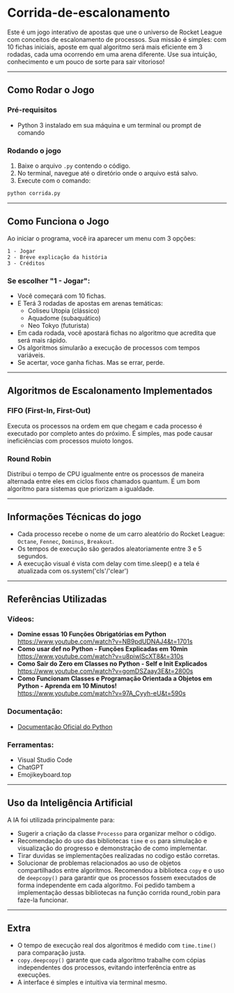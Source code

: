 # Corrida-de-escalonamento

Este é um jogo interativo de apostas que une o universo de Rocket League com conceitos de escalonamento de processos. Sua missão é simples: com 10 fichas iniciais, aposte em qual algoritmo será mais eficiente em 3 rodadas, cada uma ocorrendo em uma arena diferente. Use sua intuição, conhecimento e um pouco de sorte para sair vitorioso!

-----------------------------------------------------

## Como Rodar o Jogo

### Pré-requisitos
- Python 3 instalado em sua máquina e um terminal ou prompt de comando

### Rodando o jogo
1. Baixe o arquivo `.py` contendo o código.
2. No terminal, navegue até o diretório onde o arquivo está salvo.
3. Execute com o comando:

```bash
python corrida.py
```

-----------------------------------------------------

##  Como Funciona o Jogo

Ao iniciar o programa, você ira aparecer um menu com 3 opções:

```
1 - Jogar
2 - Breve explicação da história
3 - Créditos
```

### Se escolher "1 - Jogar":
- Você começará com 10 fichas.
- E Terá 3 rodadas de apostas em arenas temáticas:
  - Coliseu Utopia (clássico)
  - Aquadome (subaquático)
  - Neo Tokyo (futurista)
- Em cada rodada, você apostará fichas no algoritmo que acredita que será mais rápido.
- Os algoritmos simularão a execução de processos com tempos variáveis.
- Se acertar, voce ganha fichas. Mas se errar, perde.

-----------------------------------------------------

## Algoritmos de Escalonamento Implementados

### FIFO (First-In, First-Out)
Executa os processos na ordem em que chegam e cada processo é executado por completo antes do próximo. É simples, mas pode causar ineficiências com processos muioto longos.

### Round Robin
Distribui o tempo de CPU igualmente entre os processos de maneira alternada entre eles em ciclos fixos chamados quantum. É um bom algoritmo para sistemas que priorizam a igualdade.

-----------------------------------------------------

## Informações Técnicas do jogo

- Cada processo recebe o nome de um carro aleatório do Rocket League: `Octane`, `Fennec`, `Dominus`, `Breakout`.
- Os tempos de execução são gerados aleatoriamente entre 3 e 5 segundos.
- A execução visual é vista com delay com time.sleep() e a tela é atualizada com os.system('cls'/'clear')

-----------------------------------------------------
##  Referências Utilizadas

### Vídeos:
- **Domine essas 10 Funções Obrigatórias em Python**  
  https://www.youtube.com/watch?v=NB9pdUDNAJ4&t=1701s  
- **Como usar def no Python - Funções Explicadas em 10min**  
  https://www.youtube.com/watch?v=u8piwlScXT8&t=310s  
- **Como Sair do Zero em Classes no Python - Self e Init Explicados**  
  https://www.youtube.com/watch?v=gomDSZaay3E&t=2800s  
- **Como Funcionam Classes e Programação Orientada a Objetos em Python - Aprenda em 10 Minutos!**  
  https://www.youtube.com/watch?v=97A_Cyyh-eU&t=590s  

### Documentação:
- [Documentação Oficial do Python](https://docs.python.org/3/tutorial/index.html)

### Ferramentas:
- Visual Studio Code  
- ChatGPT 
- Emojikeyboard.top

-----------------------------------------------------

## Uso da Inteligência Artificial

A IA foi utilizada principalmente para:

- Sugerir a criação da classe `Processo` para organizar melhor o código.
- Recomendação do uso das bibliotecas `time` e `os` para simulação e visualização do progresso e demonstração de como implementar.
- Tirar duvidas se implementações realizadas no codigo estão corretas.
- Solucionar de problemas relacionados ao uso de objetos compartilhados entre algoritmos. Recomendou a biblioteca `copy` e o uso de `deepcopy()` para garantir que os processos fossem executados de forma independente em cada algoritmo. Foi pedido tambem a implementação dessas bibliotecas na função corrida round_robin para faze-la funcionar.

---

## Extra

- O tempo de execução real dos algoritmos é medido com `time.time()` para comparação justa.
- `copy.deepcopy()` garante que cada algoritmo trabalhe com cópias independentes dos processos, evitando interferência entre as execuções.
- A interface é simples e intuitiva via terminal mesmo.

